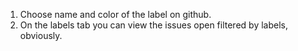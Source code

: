 1. Choose name and color of the label on github.
2. On the labels tab you can view the issues open filtered by labels, obviously.